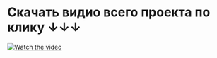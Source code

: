 <h1>Скачать видио всего проекта по клику ↓↓↓</h1>

[![Watch the video](https://i.postimg.cc/T1C7yMwb/50.png)](https://dropmefiles.com/2lVo6)
